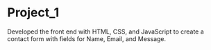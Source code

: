 # Project_1
Developed the front end with HTML, CSS, and JavaScript to create a contact form with fields for Name, Email, and Message.
